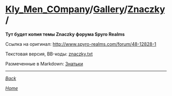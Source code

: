 ﻿# [Kly_Men_COmpany](https://github.com/aleksusklim/Kly_Men_COmpany "Kly_Men_COmpany")/[Gallery](https://github.com/aleksusklim/Kly_Men_COmpany/tree/master/Gallery "Kly_Men_COmpany/Gallery/")/[Znaczky](https://github.com/aleksusklim/Znaczky "Kly_Men_COmpany/Gallery/Znaczky/")/

**Тут будет копия темы Znaczky форума Spyro Realms**

Ссылка на оригинал: <http://www.spyro-realms.com/forum/48-12828-1>

Текстовая версия, BB-коды: [znaczky.txt](Знатьки/znaczky.txt)

Размеченные в Markdown: [Знатьки](./Знатьки)

---

_[Back](https://github.com/aleksusklim/Kly_Men_COmpany/tree/master/Gallery "Kly_Men_COmpany/Gallery/")_

_[Home](https://github.com/aleksusklim/Kly_Men_COmpany "Kly_Men_COmpany")_
